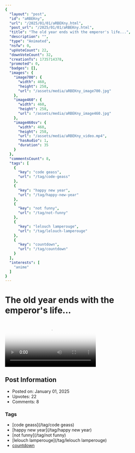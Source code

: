 ```yaml
---
{
  "layout": "post",
  "id": "aRBEKny",
  "url": "/2025/01/01/aRBEKny.html",
  "post_url": "/2025/01/01/aRBEKny.html",
  "title": "The old year ends with the emperor's life...",
  "description": "",
  "type": "Animated",
  "nsfw": 0,
  "upVoteCount": 22,
  "downVoteCount": 32,
  "creationTs": 1735714378,
  "promoted": 0,
  "badges": [],
  "images": {
    "image700": {
      "width": 460,
      "height": 258,
      "url": "/assets/media/aRBEKny_image700.jpg"
    },
    "image460": {
      "width": 460,
      "height": 258,
      "url": "/assets/media/aRBEKny_image460.jpg"
    },
    "image460sv": {
      "width": 460,
      "height": 258,
      "url": "/assets/media/aRBEKny_video.mp4",
      "hasAudio": 1,
      "duration": 35
    }
  },
  "commentsCount": 8,
  "tags": [
    {
      "key": "code geass",
      "url": "/tag/code-geass"
    },
    {
      "key": "happy new year",
      "url": "/tag/happy-new-year"
    },
    {
      "key": "not funny",
      "url": "/tag/not-funny"
    },
    {
      "key": "lelouch lamperouge",
      "url": "/tag/lelouch-lamperouge"
    },
    {
      "key": "countdown",
      "url": "/tag/countdown"
    }
  ],
  "interests": [
    "anime"
  ]
}
---
```


# The old year ends with the emperor's life...

<video controls playsinline loop poster="/assets/media/aRBEKny_image460.jpg">
  <source src="/assets/media/aRBEKny_video.mp4" type="video/mp4">
  Your browser does not support the video tag.
</video>

## Post Information

- Posted on: January 01, 2025
- Upvotes: 22
- Comments: 8

### Tags

- [code geass](/tag/code geass)
- [happy new year](/tag/happy new year)
- [not funny](/tag/not funny)
- [lelouch lamperouge](/tag/lelouch lamperouge)
- [countdown](/tag/countdown)
